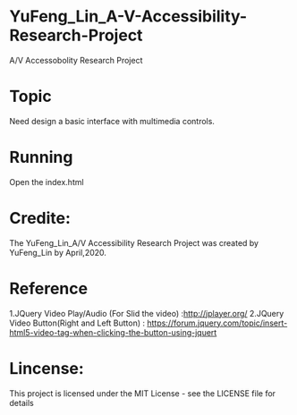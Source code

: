 # YuFeng_Lin_A-V-Accessibility-Research-Project
A/V Accessobolity Research Project



# Topic 
Need design a basic interface with multimedia controls.

# Running  
Open the index.html

# Credite:
The YuFeng_Lin_A/V Accessibility Research Project was created by YuFeng_Lin by April,2020.

# Reference 
1.JQuery Video Play/Audio (For Slid the video) :http://jplayer.org/
2.JQuery Video Button(Right and Left Button) : https://forum.jquery.com/topic/insert-html5-video-tag-when-clicking-the-button-using-jquert

# Lincense:
This project is licensed under the MIT License - see the LICENSE file for details

